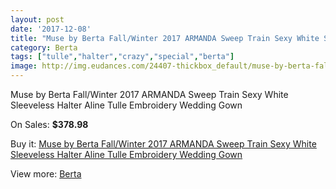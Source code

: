 ```yaml
---
layout: post
date: '2017-12-08'
title: "Muse by Berta Fall/Winter 2017 ARMANDA Sweep Train Sexy White Sleeveless Halter Aline Tulle Embroidery Wedding Gown"
category: Berta
tags: ["tulle","halter","crazy","special","berta"]
image: http://img.eudances.com/24407-thickbox_default/muse-by-berta-fall-winter-2017-armanda-sweep-train-sexy-white-sleeveless-halter-aline-tulle-embroidery-wedding-gown.jpg
---
```

Muse by Berta Fall/Winter 2017 ARMANDA Sweep Train Sexy White Sleeveless Halter Aline Tulle Embroidery Wedding Gown

On Sales: **$378.98**
<a href="https://www.eudances.com/en/berta/8106-muse-by-berta-fall-winter-2017-armanda-sweep-train-sexy-white-sleeveless-halter-aline-tulle-embroidery-wedding-gown.html"><amp-img layout="responsive" width="600" height="600" src="//img.eudances.com/24407-thickbox_default/muse-by-berta-fall-winter-2017-armanda-sweep-train-sexy-white-sleeveless-halter-aline-tulle-embroidery-wedding-gown.jpg" alt="Muse by Berta Fall/Winter 2017 ARMANDA Sweep Train Sexy White Sleeveless Halter Aline Tulle Embroidery Wedding Gown 0" /></a>
<a href="https://www.eudances.com/en/berta/8106-muse-by-berta-fall-winter-2017-armanda-sweep-train-sexy-white-sleeveless-halter-aline-tulle-embroidery-wedding-gown.html"><amp-img layout="responsive" width="600" height="600" src="//img.eudances.com/24412-thickbox_default/muse-by-berta-fall-winter-2017-armanda-sweep-train-sexy-white-sleeveless-halter-aline-tulle-embroidery-wedding-gown.jpg" alt="Muse by Berta Fall/Winter 2017 ARMANDA Sweep Train Sexy White Sleeveless Halter Aline Tulle Embroidery Wedding Gown 1" /></a>
<a href="https://www.eudances.com/en/berta/8106-muse-by-berta-fall-winter-2017-armanda-sweep-train-sexy-white-sleeveless-halter-aline-tulle-embroidery-wedding-gown.html"><amp-img layout="responsive" width="600" height="600" src="//img.eudances.com/24411-thickbox_default/muse-by-berta-fall-winter-2017-armanda-sweep-train-sexy-white-sleeveless-halter-aline-tulle-embroidery-wedding-gown.jpg" alt="Muse by Berta Fall/Winter 2017 ARMANDA Sweep Train Sexy White Sleeveless Halter Aline Tulle Embroidery Wedding Gown 2" /></a>
<a href="https://www.eudances.com/en/berta/8106-muse-by-berta-fall-winter-2017-armanda-sweep-train-sexy-white-sleeveless-halter-aline-tulle-embroidery-wedding-gown.html"><amp-img layout="responsive" width="600" height="600" src="//img.eudances.com/24410-thickbox_default/muse-by-berta-fall-winter-2017-armanda-sweep-train-sexy-white-sleeveless-halter-aline-tulle-embroidery-wedding-gown.jpg" alt="Muse by Berta Fall/Winter 2017 ARMANDA Sweep Train Sexy White Sleeveless Halter Aline Tulle Embroidery Wedding Gown 3" /></a>
<a href="https://www.eudances.com/en/berta/8106-muse-by-berta-fall-winter-2017-armanda-sweep-train-sexy-white-sleeveless-halter-aline-tulle-embroidery-wedding-gown.html"><amp-img layout="responsive" width="600" height="600" src="//img.eudances.com/24409-thickbox_default/muse-by-berta-fall-winter-2017-armanda-sweep-train-sexy-white-sleeveless-halter-aline-tulle-embroidery-wedding-gown.jpg" alt="Muse by Berta Fall/Winter 2017 ARMANDA Sweep Train Sexy White Sleeveless Halter Aline Tulle Embroidery Wedding Gown 4" /></a>
<a href="https://www.eudances.com/en/berta/8106-muse-by-berta-fall-winter-2017-armanda-sweep-train-sexy-white-sleeveless-halter-aline-tulle-embroidery-wedding-gown.html"><amp-img layout="responsive" width="600" height="600" src="//img.eudances.com/24408-thickbox_default/muse-by-berta-fall-winter-2017-armanda-sweep-train-sexy-white-sleeveless-halter-aline-tulle-embroidery-wedding-gown.jpg" alt="Muse by Berta Fall/Winter 2017 ARMANDA Sweep Train Sexy White Sleeveless Halter Aline Tulle Embroidery Wedding Gown 5" /></a>

Buy it: [Muse by Berta Fall/Winter 2017 ARMANDA Sweep Train Sexy White Sleeveless Halter Aline Tulle Embroidery Wedding Gown](https://www.eudances.com/en/berta/8106-muse-by-berta-fall-winter-2017-armanda-sweep-train-sexy-white-sleeveless-halter-aline-tulle-embroidery-wedding-gown.html "Muse by Berta Fall/Winter 2017 ARMANDA Sweep Train Sexy White Sleeveless Halter Aline Tulle Embroidery Wedding Gown")

View more: [Berta](https://www.eudances.com/en/110-berta "Berta")